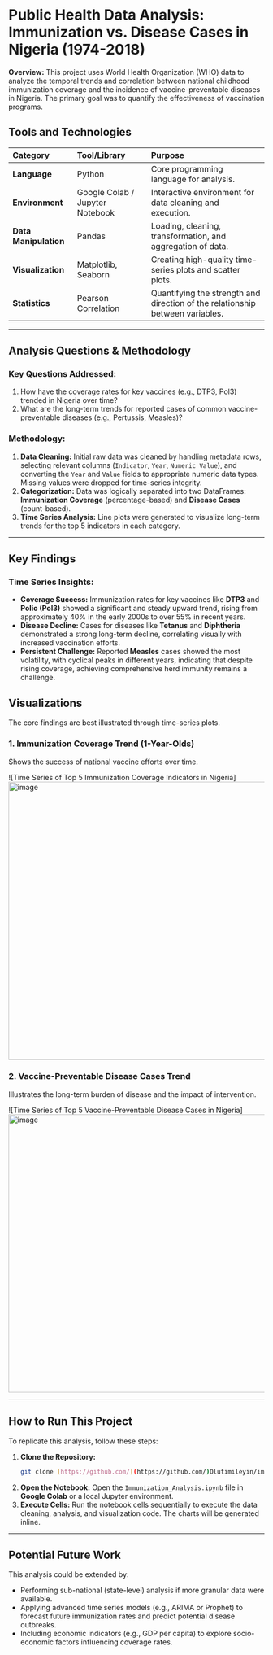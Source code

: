 # Public Health Data Analysis: Immunization vs. Disease Cases in Nigeria (1974-2018)

**Overview:** This project uses World Health Organization (WHO) data to analyze the temporal trends and correlation between national childhood immunization coverage and the incidence of vaccine-preventable diseases in Nigeria. The primary goal was to quantify the effectiveness of vaccination programs.
## Tools and Technologies

| Category | Tool/Library | Purpose |
| :--- | :--- | :--- |
| **Language** | Python | Core programming language for analysis. |
| **Environment** | Google Colab / Jupyter Notebook | Interactive environment for data cleaning and execution. |
| **Data Manipulation** | Pandas | Loading, cleaning, transformation, and aggregation of data. |
| **Visualization** | Matplotlib, Seaborn | Creating high-quality time-series plots and scatter plots. |
| **Statistics** | Pearson Correlation | Quantifying the strength and direction of the relationship between variables. |

---

## Analysis Questions & Methodology

### Key Questions Addressed:

1.  How have the coverage rates for key vaccines (e.g., DTP3, Pol3) trended in Nigeria over time?
2.  What are the long-term trends for reported cases of common vaccine-preventable diseases (e.g., Pertussis, Measles)?

### Methodology:

1.  **Data Cleaning:** Initial raw data was cleaned by handling metadata rows, selecting relevant columns (`Indicator`, `Year`, `Numeric Value`), and converting the `Year` and `Value` fields to appropriate numeric data types. Missing values were dropped for time-series integrity.
2.  **Categorization:** Data was logically separated into two DataFrames: **Immunization Coverage** (percentage-based) and **Disease Cases** (count-based).
3.  **Time Series Analysis:** Line plots were generated to visualize long-term trends for the top 5 indicators in each category.

---

## Key Findings

### Time Series Insights:

* **Coverage Success:** Immunization rates for key vaccines like **DTP3** and **Polio (Pol3)** showed a significant and steady upward trend, rising from approximately 40% in the early 2000s to over 55% in recent years.
* **Disease Decline:** Cases for diseases like **Tetanus** and **Diphtheria** demonstrated a strong long-term decline, correlating visually with increased vaccination efforts.
* **Persistent Challenge:** Reported **Measles** cases showed the most volatility, with cyclical peaks in different years, indicating that despite rising coverage, achieving comprehensive herd immunity remains a challenge.


## Visualizations

The core findings are best illustrated through time-series plots.

### 1. Immunization Coverage Trend (1-Year-Olds)

Shows the success of national vaccine efforts over time.

![Time Series of Top 5 Immunization Coverage Indicators in Nigeria]
<img width="1892" height="547" alt="image" src="https://github.com/user-attachments/assets/881e2d89-d000-4e08-8122-2e421fb2b974" />


### 2. Vaccine-Preventable Disease Cases Trend

Illustrates the long-term burden of disease and the impact of intervention.

![Time Series of Top 5 Vaccine-Preventable Disease Cases in Nigeria]
<img width="1225" height="547" alt="image" src="https://github.com/user-attachments/assets/0602b523-0174-4ad8-b159-0c07ff24867f" />


---

## How to Run This Project

To replicate this analysis, follow these steps:

1.  **Clone the Repository:**
    ```bash
    git clone [https://github.com/](https://github.com/)Olutimileyin/immunization-analysis-nigeria.git
    ```
2.  **Open the Notebook:** Open the `Immunization_Analysis.ipynb` file in **Google Colab** or a local Jupyter environment.
3.  **Execute Cells:** Run the notebook cells sequentially to execute the data cleaning, analysis, and visualization code. The charts will be generated inline.

---

## Potential Future Work

This analysis could be extended by:
* Performing sub-national (state-level) analysis if more granular data were available.
* Applying advanced time series models (e.g., ARIMA or Prophet) to forecast future immunization rates and predict potential disease outbreaks.
* Including economic indicators (e.g., GDP per capita) to explore socio-economic factors influencing coverage rates.
